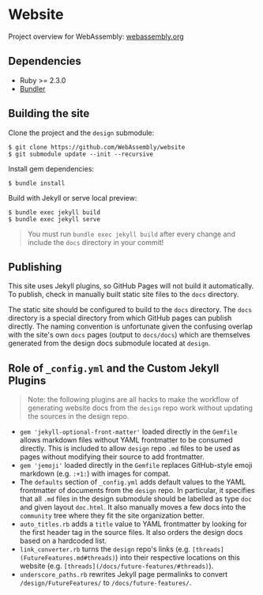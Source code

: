 # Website

Project overview for WebAssembly: [webassembly.org](https://webassembly.org)

## Dependencies

- Ruby >= 2.3.0
- [Bundler](https://bundler.io/)

## Building the site

Clone the project and the `design` submodule:

```
$ git clone https://github.com/WebAssembly/website
$ git submodule update --init --recursive
```

Install gem dependencies:

```
$ bundle install
```

Build with Jekyll or serve local preview:

```
$ bundle exec jekyll build
$ bundle exec jekyll serve
```

> You must run `bundle exec jekyll build` after every change and include the `docs` directory in your commit!

## Publishing

This site uses Jekyll plugins, so GitHub Pages will not build it automatically. To publish, check in manually built static site files to the `docs` directory.

The static site should be configured to build to the `docs` directory. The `docs` directory is a special directory from which GitHub pages can publish directly. The naming convention is unfortunate given the confusing overlap with the site's own `docs` pages (output to `docs/docs`) which are themselves generated from the design docs submodule located at `design`.

## Role of `_config.yml` and the Custom Jekyll Plugins

> Note: the following plugins are all hacks to make the workflow of generating website docs from the `design` repo work without updating the sources in the design repo.

- `gem 'jekyll-optional-front-matter'` loaded directly in the `Gemfile` allows markdown files without YAML frontmatter to be consumed directly. This is included to allow `design` repo `.md` files to be used as pages without modifying their source to add frontmatter.
- `gem 'jemoji'` loaded directly in the `Gemfile` replaces GitHub-style emoji markdown (e.g. `:+1:`) with images for compat.
- The `defaults` section of `_config.yml` adds default values to the YAML frontmatter of documents from the `design` repo. In particular, it specifies that all `.md` files in the design submodule should be labelled as type `doc` and given layout `doc.html`. It also manually moves a few docs into the `community` tree where they fit the site organization better.
- `auto_titles.rb` adds a `title` value to YAML frontmatter by looking for the first header tag in the source files. It also orders the design docs based on a hardcoded list.
- `link_converter.rb` turns the `design` repo's links (e.g. `[threads](FutureFeatures.md#threads)`) into their respective locations on this website (e.g. `[threads](/docs/future-features/#threads)`).
- `underscore_paths.rb` rewrites Jekyll page permalinks to convert `/design/FutureFeatures/` to `/docs/future-features/`.
